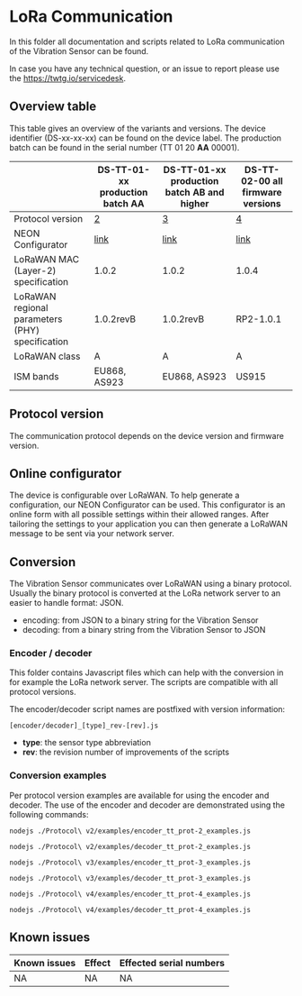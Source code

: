 # LoRa Communication

In this folder all documentation and scripts related to LoRa communication of the Vibration Sensor can be found.

In case you have any technical question, or an issue to report please use the https://twtg.io/servicedesk.

## Overview table

This table gives an overview of the variants and versions.
The device identifier (DS-xx-xx-xx) can be found on the device label.
The production batch can be found in the serial number (TT 01 20 **AA** 00001).

|                                                 | DS-TT-01-xx production batch AA                       | DS-TT-01-xx production batch AB and higher            | DS-TT-02-00 all firmware versions                     |
| ----------------------------------------------- | ----------------------------------------------------- | ----------------------------------------------------- | ----------------------------------------------------- |
| Protocol version                                | [2](./Protocol%20v2/)                                 | [3](./Protocol%20v3/)                                 | [4](./Protocol%20v4/)                                 |
| NEON Configurator                               | [link](https://neon-configurator.twtg.io/neon/tt/v2/) | [link](https://neon-configurator.twtg.io/neon/tt/v3/) | [link](https://neon-configurator.twtg.io/neon/tt/v4/) |
| LoRaWAN MAC (Layer-2) specification             | 1.0.2                                                 | 1.0.2                                                 | 1.0.4                                                 |
| LoRaWAN regional parameters (PHY) specification | 1.0.2revB                                             | 1.0.2revB                                             | RP2-1.0.1                                             |
| LoRaWAN class                                   | A                                                     | A                                                     | A                                                     |
| ISM bands                                       | EU868, AS923                                          | EU868, AS923                                          | US915                                                 |

## Protocol version

The communication protocol depends on the device version and firmware version.

## Online configurator

The device is configurable over LoRaWAN.
To help generate a configuration, our NEON Configurator can be used.
This configurator is an online form with all possible settings within their allowed ranges.
After tailoring the settings to your application you can then generate a LoRaWAN message to be sent via your network server.

## Conversion

The Vibration Sensor communicates over LoRaWAN using a binary protocol.
Usually the binary protocol is converted at the LoRa network server to an easier to handle format: JSON.

- encoding: from JSON to a binary string for the Vibration Sensor
- decoding: from a binary string from the Vibration Sensor to JSON

### Encoder / decoder

This folder contains Javascript files which can help with the conversion in for example the LoRa network server.
The scripts are compatible with all protocol versions.

The encoder/decoder script names are postfixed with version information:

    [encoder/decoder]_[type]_rev-[rev].js

- **type**: the sensor type abbreviation
- **rev**: the revision number of improvements of the scripts

### Conversion examples

Per protocol version examples are available for using the encoder and decoder.
The use of the encoder and decoder are demonstrated using the following commands:

```
nodejs ./Protocol\ v2/examples/encoder_tt_prot-2_examples.js

nodejs ./Protocol\ v2/examples/decoder_tt_prot-2_examples.js

nodejs ./Protocol\ v3/examples/encoder_tt_prot-3_examples.js

nodejs ./Protocol\ v3/examples/decoder_tt_prot-3_examples.js

nodejs ./Protocol\ v4/examples/encoder_tt_prot-4_examples.js

nodejs ./Protocol\ v4/examples/decoder_tt_prot-4_examples.js
```

## Known issues

| Known issues | Effect | Effected serial numbers |
| ------------ | ------ | ----------------------- |
| NA           | NA     | NA                      |

